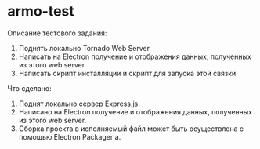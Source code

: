 # armo-test
Описание тестового задания:
1. Поднять локально Tornado Web Server
2. Написать на Electron получение и отображения данных, полученных из этого web server.
3. Написать скрипт инсталляции и скрипт для запуска этой связки

Что сделано:
1. Поднят локально сервер Express.js.
2. Написано на Electron получение и отображения данных, полученных из этого web server.
3. Сборка проекта в исполняемый файл может быть осуществлена с помощью Electron Packager'а.
